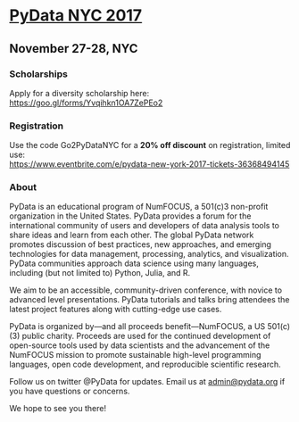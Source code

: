 # [PyData NYC 2017](https://pydata.org/nyc2017/)
## November 27-28, NYC

### Scholarships

Apply for a diversity scholarship here: https://goo.gl/forms/Yvqihkn1OA7ZePEo2

### Registration

Use the code Go2PyDataNYC for a **20% off discount** on registration, limited use:  
https://www.eventbrite.com/e/pydata-new-york-2017-tickets-36368494145


### About

PyData is an educational program of NumFOCUS, a 501(c)3 non-profit organization in the United States. PyData provides a forum for the international community of users and developers of data analysis tools to share ideas and learn from each other. The global PyData network promotes discussion of best practices, new approaches, and emerging technologies for data management, processing, analytics, and visualization. PyData communities approach data science using many languages, including (but not limited to) Python, Julia, and R.

We aim to be an accessible, community-driven conference, with novice to advanced level presentations. PyData tutorials and talks bring attendees the latest project features along with cutting-edge use cases.

PyData is organized by—and all proceeds benefit—NumFOCUS, a US 501(c)(3) public charity. Proceeds are used for the continued development of open-source tools used by data scientists and the advancement of the NumFOCUS mission to promote sustainable high-level programming languages, open code development, and reproducible scientific research.

Follow us on twitter @PyData for updates. 
Email us at admin@pydata.org if you have questions or concerns.

We hope to see you there! 

